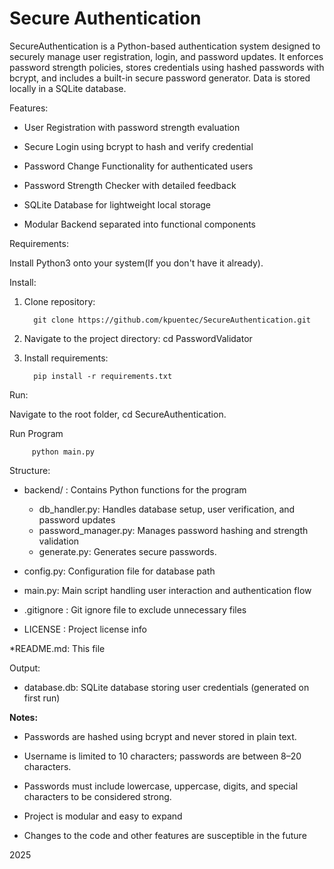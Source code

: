 # Secure Authentication

SecureAuthentication is a Python-based authentication system designed to securely manage user registration, login, and password updates. It enforces password strength policies, stores credentials using hashed passwords with bcrypt, and includes a built-in secure password generator. Data is stored locally in a SQLite database.

Features:

* User Registration with password strength evaluation

* Secure Login using bcrypt to hash and verify credential

* Password Change Functionality for authenticated users

* Password Strength Checker with detailed feedback

* SQLite Database for lightweight local storage

* Modular Backend separated into functional components 

Requirements:

Install Python3 onto your system(If you don't have it already).

Install:

1. Clone repository:

         git clone https://github.com/kpuentec/SecureAuthentication.git

2. Navigate to the project directory: cd PasswordValidator

3. Install requirements:

         pip install -r requirements.txt

Run:

Navigate to the root folder, cd SecureAuthentication.

Run Program

         python main.py

Structure:

* backend/ : Contains Python functions for the program

    * db_handler.py: Handles database setup, user verification, and password updates
    * password_manager.py: Manages password hashing and strength validation
    * generate.py: Generates secure passwords.

* config.py: Configuration file for database path

* main.py: Main script handling user interaction and authentication flow

* .gitignore : Git ignore file to exclude unnecessary files

* LICENSE : Project license info

*README.md: This file

Output:

* database.db: SQLite database storing user credentials (generated on first run)

**Notes:** 

* Passwords are hashed using bcrypt and never stored in plain text.

* Username is limited to 10 characters; passwords are between 8–20 characters.

* Passwords must include lowercase, uppercase, digits, and special characters to be considered strong.

* Project is modular and easy to expand

* Changes to the code and other features are susceptible in the future

2025

